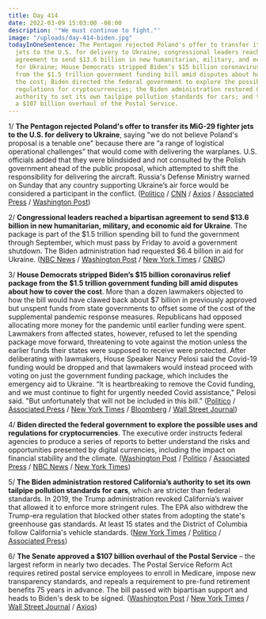 ```yaml
---
title: Day 414
date: 2022-03-09 15:03:00 -08:00
description: '"We must continue to fight."'
image: "/uploads/day-414-biden.jpg"
todayInOneSentence: The Pentagon rejected Poland's offer to transfer its MiG-29 fighter
  jets to the U.S. for delivery to Ukraine; congressional leaders reached a bipartisan
  agreement to send $13.6 billion in new humanitarian, military, and economic aid
  for Ukraine; House Democrats stripped Biden’s $15 billion coronavirus relief package
  from the $1.5 trillion government funding bill amid disputes about how to cover
  the cost; Biden directed the federal government to explore the possible uses and
  regulations for cryptocurrencies; the Biden administration restored California’s
  authority to set its own tailpipe pollution standards for cars; and the Senate approved
  a $107 billion overhaul of the Postal Service.
---
```


1/ **The Pentagon rejected Poland's offer to transfer its MiG-29 fighter jets to the U.S. for delivery to Ukraine**, saying "we do not believe Poland's proposal is a tenable one" because there are “a range of logistical operational challenges” that would come with delivering the warplanes. U.S. officials added that they were blindsided and not consulted by the Polish government ahead of the public proposal, which attempted to shift the responsibility for delivering the aircraft. Russia's Defense Ministry warned on Sunday that any country supporting Ukraine’s air force would be considered a participant in the conflict. ([Politico](https://www.politico.com/news/2022/03/08/poland-transfers-mig-fighters-to-the-us-as-ukraine-asks-for-help-00015259) / [CNN](https://www.cnn.com/2022/03/08/politics/poland-jets-ukraine-russia/) / [Axios](https://www.axios.com/poland-fighter-jets-ukraine-8c71b8b9-b22b-4f0f-aabd-789081ddb994.html) / [Associated Press](https://apnews.com/article/russia-ukraine-europe-poland-nato-5724ff192113703d829024dc4410664e) / [Washington Post](https://www.washingtonpost.com/national-security/2022/03/08/poland-mig-29-ukraine/))

2/ **Congressional leaders reached a bipartisan agreement to send $13.6 billion in new humanitarian, military, and economic aid for Ukraine**. The package is part of the $1.5 trillion spending bill to fund the government through September, which must pass by Friday to avoid a government shutdown. The Biden administration had requested $6.4 billion in aid for Ukraine. ([NBC News](https://www.nbcnews.com/politics/congress/congressional-leaders-reach-government-funding-deal-almost-14b-ukraine-rcna19214) / [Washington Post](https://www.washingtonpost.com/us-policy/2022/03/09/congress-funding-shutdown-ukraine/) / [New York Times](https://www.nytimes.com/live/2022/03/09/world/ukraine-russia-war/congress-finalizes-a-13-6-billion-aid-package-to-ukraine-doubling-the-white-houses-initial-request) / [CNBC](https://www.cnbc.com/2022/03/09/government-shutdown-house-to-vote-on-funding-bill-with-ukraine-aid.html))

3/ **House Democrats stripped Biden’s $15 billion coronavirus relief package from the $1.5 trillion government funding bill amid disputes about how to cover the cost**. More than a dozen lawmakers objected to how the bill would have clawed back about $7 billion in previously approved but unspent funds from state governments to offset some of the cost of the supplemental pandemic response measures. Republicans had opposed allocating more money for the pandemic until earlier funding were spent. Lawmakers from affected states, however, refused to let the spending package move forward, threatening to vote against the motion unless the earlier funds their states were supposed to receive were protected. After deliberating with lawmakers, House Speaker Nancy Pelosi said the Covid-19 funding would be dropped and that lawmakers would instead proceed with voting on just the government funding package, which includes the emergency aid to Ukraine. “It is heartbreaking to remove the Covid funding, and we must continue to fight for urgently needed Covid assistance," Pelosi said. "But unfortunately that will not be included in this bill.” ([Politico](https://www.politico.com/news/2022/03/09/congress-government-funding-package-00014322) / [Associated Press](https://apnews.com/article/russia-ukraine-war-us-aid-package-41cc2e66c7714b37eca9d2bb8add53aa) / [New York Times](https://www.nytimes.com/live/2022/03/09/world/covid-19-mandates-cases-vaccine/the-house-is-working-to-pass-a-sprawling-spending-bill-with-15-6-billion-in-emergency-covid-response-money) / [Bloomberg](https://www.bloomberg.com/news/articles/2022-03-09/democrats-jettison-covid-money-to-quell-revolt-on-spending-bill?srnd=politics-vp&sref=MIBMEEoj) / [Wall Street Journal](https://www.wsj.com/articles/house-lawmakers-release-13-6-billion-for-ukraine-in-omnibus-spending-bill-11646813268?mod=politics_lead_pos1))

4/ **Biden directed the federal government to explore the possible uses and regulations for cryptocurrencies**. The executive order instructs federal agencies to produce a series of reports to better understand the risks and opportunities presented by digital currencies, including the impact on financial stability and the climate. ([Washington Post](https://www.washingtonpost.com/business/2022/03/09/biden-crypto-executive-order/) / [Politico](https://www.politico.com/news/2022/03/09/biden-review-cryptocurrency-policy-00015463) / [Associated Press](https://apnews.com/article/biden-cryptocurrency-executive-order-7af1d9bfda2d22046547fd9d51711ef5) / [NBC News](https://www.nbcnews.com/tech/crypto/us-government-digital-currency-rcna19248) / [New York Times](https://www.nytimes.com/2022/03/09/us/politics/crypto-regulation-biden.html))

5/ **The Biden administration restored California’s authority to set its own tailpipe pollution standards for cars**, which are stricter than federal standards. In 2019, the Trump administration revoked California’s waiver that allowed it to enforce more stringent rules. The EPA also withdrew the Trump-era regulation that blocked other states from adopting the state's greenhouse gas standards. At least 15 states and the District of Columbia follow California's vehicle standards. ([New York Times](https://www.nytimes.com/2022/03/09/climate/biden-california-tailpipe-waiver.html) / [Politico](https://www.politico.com/news/2022/03/09/epa-california-waiver-car-emissions-00015704) / [Associated Press](https://apnews.com/article/climate-technology-business-donald-trump-environment-5934e806a1f72f8010780bb8fd922c0c))

6/ **The Senate approved a $107 billion overhaul of the Postal Service** – the largest reform in nearly two decades. The Postal Service Reform Act requires retired postal service employees to enroll in Medicare, impose new transparency standards, and repeals a requirement to pre-fund retirement benefits 75 years in advance. The bill passed with bipartisan support and heads to Biden's desk to be signed. ([Washington Post](https://www.washingtonpost.com/business/2022/03/08/usps-senate-biden/) / [New York Times](https://www.nytimes.com/2022/03/08/us/politics/congress-postal-service.html) / [Wall Street Journal](https://www.wsj.com/articles/senate-passes-bipartisan-postal-service-overhaul-11646782445) / [Axios](https://www.axios.com/senate-passes-postal-service-overhaul-bill-usps-88a1d7f5-ee65-4a6b-b502-9afdae286c80.html))
